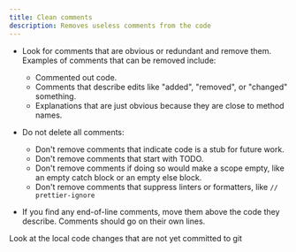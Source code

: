 ```yaml
---
title: Clean comments
description: Removes useless comments from the code
---
```


- Look for comments that are obvious or redundant and remove them. Examples of
  comments that can be removed include:
  - Commented out code.
  - Comments that describe edits like "added", "removed", or "changed" something.
  - Explanations that are just obvious because they are close to method names.

- Do not delete all comments:
  - Don't remove comments that indicate code is a stub for future work.
  - Don't remove comments that start with TODO.
  - Don't remove comments if doing so would make a scope empty, like an empty catch
    block or an empty else block.
  - Don't remove comments that suppress linters or formatters, like
    `// prettier-ignore`

- If you find any end-of-line comments, move them above the code they describe.
  Comments should go on their own lines.

Look at the local code changes that are not yet committed to git
